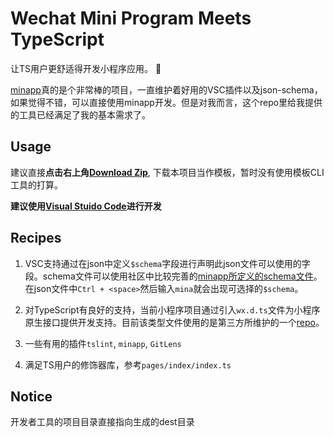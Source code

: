 # Wechat Mini Program Meets TypeScript

让TS用户更舒适得开发小程序应用。 🤗

[minapp](https://github.com/qiu8310/minapp)真的是个非常棒的项目，一直维护着好用的VSC插件以及json-schema，如果觉得不错，可以直接使用minapp开发。但是对我而言，这个repo里给我提供的工具已经满足了我的基本需求了。

## Usage

建议直接**点击右上角[Download Zip](https://github.com/fimars/wechat-mini-program-meets-ts/archive/master.zip)**, 下载本项目当作模板，暂时没有使用模板CLI工具的打算。

**建议使用[Visual Stuido Code](https://code.visualstudio.com/)进行开发**

## Recipes

1. VSC支持通过在json中定义`$schema`字段进行声明此json文件可以使用的字段。schema文件可以使用社区中比较完善的[minapp所定义的schema文件](https://github.com/qiu8310/minapp/tree/master/schema)。在json文件中`Ctrl + <space>`然后输入`mina`就会出现可选择的`$schema`。

2. 对TypeScript有良好的支持，当前小程序项目通过引入`wx.d.ts`文件为小程序原生接口提供开发支持。目前该类型文件使用的是第三方所维护的一个[repo](https://github.com/Adherentman/Typescript-wxApi.d.ts)。

3. 一些有用的插件`tslint`, `minapp`, `GitLens`

4. 满足TS用户的修饰器库，参考`pages/index/index.ts`

## Notice

开发者工具的项目目录直接指向生成的dest目录
